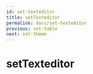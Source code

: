 ```yaml
---
id: set-texteditor
title: setTexteditor
permalink: docs/set-texteditor
previous: set-table
next: set-theme
---
```


# setTexteditor

